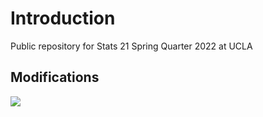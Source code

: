 # Introduction

Public repository for Stats 21 Spring Quarter 2022 at UCLA

## Modifications

![](lewv/S22STATS21/stuff/Window1.jpg)

